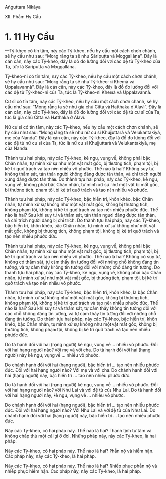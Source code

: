 Aṅguttara Nikāya

XII. Phẩm Hy Cầu

# 1. 11 Hy Cầu

—Tỷ-kheo có tín tâm, này các Tỷ-kheo, nếu hy cầu một cách chơn chánh, sẽ hy cầu như sau: “Mong rằng ta sẽ như Sàriputta và Moggallàna”. Ðây là cán cân, này các Tỷ-kheo, đây là đồ đo lường đối với các đệ tử Tỷ-kheo của Ta, tức là Sàriputta và Moggallàna.

Tỷ-kheo-ni có tín tâm, này các Tỷ-kheo, nếu hy cầu một cách chơn chánh, sẽ hy cầu như sau: “Mong rằng ta sẽ như Tỷ-kheo-ni Khemà và Uppalavannà”. Ðây là cán cân, này các Tỷ-kheo, đây là đồ đo lường đối với các đệ tử Tỷ-kheo-ni của Ta, tức là Tỷ-kheo-ni Khemà và Uppalavannà.

Cư sĩ có tín tâm, này các Tỷ-kheo, nếu hy cầu một cách chơn chánh, sẽ hy cầu như sau: “Mong rằng ta sẽ như gia chủ Citta và Hatthaka ở Alavì”. Ðây là cán cân, này các Tỷ-kheo, đây là đồ đo lường đối với các đệ tử cư sĩ của Ta, tức là gia chủ Citta và Hatthaka ở Alavì.

Nữ cư sĩ có tín tâm, này các Tỷ-kheo, nếu hy cầu một cách chơn chánh, sẽ hy cầu như sau: “Mong rằng ta sẽ như nữ cư sĩ Khujjuttarà và Velukantakiyà, mẹ của Nanda”. Ðây là cán cân, này các Tỷ-kheo, đây là đồ đo lường đối với các đệ tử nữ cư sĩ của Ta, tức là nữ cư sĩ Khujjuttarà và Velukantakiyà, mẹ của Nanda.

Thành tựu hai pháp, này các Tỷ-kheo, kẻ ngu, vụng về, không phải bậc Chân nhân, tự mình xử sự như một vật mất gốc, bị thương tích, phạm tội, bị kẻ trí quở trách và tạo nên nhiều vô phước. Thế nào là hai? Không suy tư, không thẩm sát, tán thán người không đáng được tán thán, và chỉ trích người xứng đáng được tán thán. Do thành tựu hai pháp, này các Tỷ-kheo, kẻ ngu, vụng về, không phải bậc Chân nhân, tự mình xử sự như một vật bị mất gốc, bị thương tích, phạm tội, bị kẻ trí quở trách và tạo nên nhiều vô phước.

Thành tựu hai pháp, này các Tỷ-kheo, bậc hiền trí, khôn khéo, bậc Chân nhân, tự mình xử sự không như một vật mất gốc, không bị thương tích, không phạm tội, không bị kẻ trí quở trách và tạo nên nhiều phước đức. Thế nào là hai? Sau khi suy tư và thẩm sát, tán thán người đáng được tán thán, và chỉ trích người đáng bị chỉ trích. Do thành tựu hai pháp, này các Tỷ-kheo, bậc hiền trí, khôn khéo, bậc Chân nhân, tự mình xử sự không như một vật mất gốc, không bị thương tích, không phạm tội, không bị kẻ trí quở trách và tạo nên nhiều phước đức.

Thành tựu hai pháp, này các Tỷ-kheo, kẻ ngu, vụng về, không phải bậc Chân nhân, tự mình xử sự như một vật mất gốc, bị thương tích, phạm tội, bị kẻ trí quở trách và tạo nên nhiều vô phước. Thế nào là hai? Không có suy tư, không có thẩm sát, tự cảm thấy tin tưởng đối với những chỗ không đáng tin tưởng, và tự cảm thấy không tin tưởng đối với những chỗ đáng tin tưởng. Do thành tựu hai pháp, này các Tỷ-kheo, kẻ ngu, vụng về, không phải bậc Chân nhân, tự mình xử sự như một vật mất gốc, bị thương tích, phạm tội, bị kẻ trí quở trách và tạo nên nhiều vô phước.

Thành tựu hai pháp, này các Tỷ-kheo, bậc hiền trí, khôn khéo, là bậc Chân nhân, tự mình xử sự không như một vật mất gốc, không bị thương tích, không phạm tội, không bị kẻ trí quở trách và tạo nên nhiều phước đức. Thế nào là hai? Sau khi suy tư và thẩm sát, tự cảm thấy không tin tưởng đối với các chỗ không đáng tin tưởng, và tự cảm thấy tin tưởng đối với những chỗ đáng tin tưởng. Do thành tựu hai pháp, này các Tỷ-kheo, bậc hiền trí, khôn khéo, bậc Chân nhân, tự mình xử sự không như một vật mất gốc, không bị thương tích, không phạm tội, không bị kẻ trí quở trách và tạo nên nhiều phước đức.

Do tà hạnh đối với hai (hạng người) kẻ ngu, vụng về ... nhiều vô phước. Ðối với hai hạng người nào? Với mẹ và với cha. Do tà hạnh đối với hai (hạng người) này kẻ ngu, vụng về ... nhiều vô phước.

Do chánh hạnh đối với hai (hạng người), bậc hiền trí ... tạo nên nhiều phước đức. Ðối với hai hạng người nào? Với mẹ và với cha. Do chánh hạnh đối với hai (hạng người) này, bậc hiền trí ... tạo nên nhiều phước đức.

Do tà hạnh đối với hai (hạng người) kẻ ngu, vụng về ... nhiều vô phước. Ðối với hai hạng người nào? Với Như Lai và với đệ tử của Như Lai. Do tà hạnh đối với hai hạng người này, kẻ ngu, vụng về ... nhiều vô phước.

Do chánh hạnh đối với hai (hạng người), bậc hiền trí ... tạo nên nhiều phước đức. Ðối với hai hạng người nào? Với Như Lai và với đệ tử của Như Lai. Do chánh hạnh đối với hai (hạng người) này, bậc hiền trí ... tạo nên nhiều phước đức.

Này các Tỷ-kheo, có hai pháp này. Thế nào là hai? Thanh tịnh tự tâm và không chấp thủ một cái gì ở đời. Những pháp này, này các Tỷ-kheo, là hai pháp.

Này các Tỷ-kheo, có hai pháp này. Thế nào là hai? Phẫn nộ và hiềm hận. Các pháp này, này các Tỷ-kheo, là hai pháp.

Này các Tỷ-kheo, có hai pháp này. Thế nào là hai? Nhiếp phục phẫn nộ và nhiếp phục hiềm hận. Các pháp này, này các Tỷ-kheo, là hai pháp.

